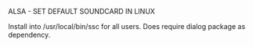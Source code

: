 ALSA - SET DEFAULT SOUNDCARD IN LINUX

Install into /usr/local/bin/ssc for all users. Does require dialog package as dependency.
